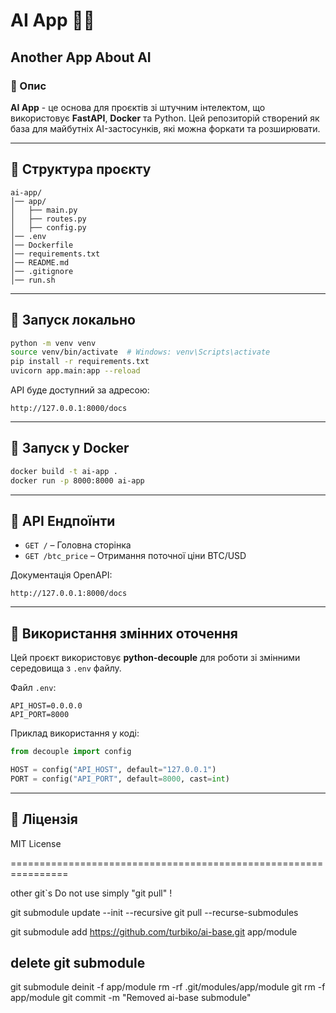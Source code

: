 # AI App 🧠🚀

## Another App About AI

### 📌 Опис
**AI App** - це основа для проєктів зі штучним інтелектом, що використовує **FastAPI**, **Docker** та Python. Цей репозиторій створений як база для майбутніх AI-застосунків, які можна форкати та розширювати.

---

## 📂 Структура проєкту
```
ai-app/
│── app/
│   ├── main.py
│   ├── routes.py
│   ├── config.py
│── .env
│── Dockerfile
│── requirements.txt
│── README.md
│── .gitignore
│── run.sh
```

---

## 🚀 Запуск локально
```bash
python -m venv venv
source venv/bin/activate  # Windows: venv\Scripts\activate
pip install -r requirements.txt
uvicorn app.main:app --reload
```

API буде доступний за адресою:
```
http://127.0.0.1:8000/docs
```

---

## 🐳 Запуск у Docker
```bash
docker build -t ai-app .
docker run -p 8000:8000 ai-app
```

---

## 🔗 API Ендпоїнти
- `GET /` – Головна сторінка
- `GET /btc_price` – Отримання поточної ціни BTC/USD

Документація OpenAPI:
```
http://127.0.0.1:8000/docs
```

---

## 🔧 Використання змінних оточення
Цей проєкт використовує **python-decouple** для роботи зі змінними середовища з `.env` файлу.

Файл `.env`:
```env
API_HOST=0.0.0.0
API_PORT=8000
```

Приклад використання у коді:
```python
from decouple import config

HOST = config("API_HOST", default="127.0.0.1")
PORT = config("API_PORT", default=8000, cast=int)
```

---

## 📌 Ліцензія
MIT License

================================================================

other git`s
Do not use simply "git pull" !

git submodule update --init --recursive
git pull --recurse-submodules

git submodule add https://github.com/turbiko/ai-base.git app/module

## delete git submodule
git submodule deinit -f app/module
rm -rf .git/modules/app/module
git rm -f app/module
git commit -m "Removed ai-base submodule"


